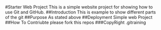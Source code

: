 #Starter Web Project
This is a simple website project for showing how to use Git and GitHub.
##Introduction
This is example to show different parts of the git
##Purpose
As stated above
##Deployment
Simple web Project
##How To Contriubte
please fork this repos
###CopyRight
.gitraining